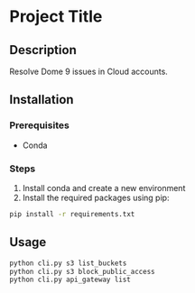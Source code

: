 # Project Title

## Description

Resolve Dome 9 issues in Cloud accounts.

## Installation

### Prerequisites
- Conda 

### Steps

1. Install conda and create a new environment
2. Install the required packages using pip:
```bash
pip install -r requirements.txt
```

## Usage

```bash
python cli.py s3 list_buckets
python cli.py s3 block_public_access
python cli.py api_gateway list
```
